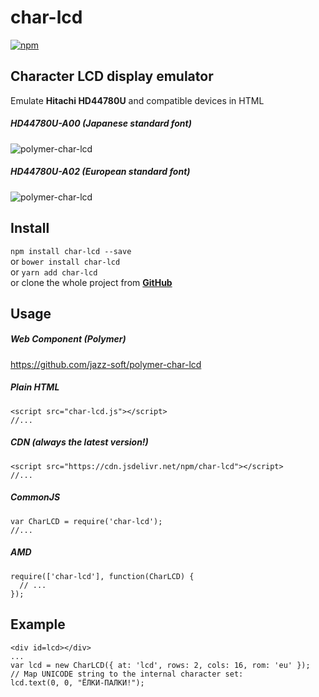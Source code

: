 ﻿# char-lcd

[![npm](https://img.shields.io/npm/v/char-lcd.svg)](https://www.npmjs.com/package/char-lcd)

## Character LCD display emulator
Emulate **Hitachi HD44780U** and compatible devices in HTML

##### HD44780U-A00 (Japanese standard font)  
![polymer-char-lcd](https://jazz-soft.github.io/img/char-lcd-jp.png)

##### HD44780U-A02 (European standard font)  
![polymer-char-lcd](https://jazz-soft.github.io/img/char-lcd-eu.png)

## Install

`npm install char-lcd --save`  
or `bower install char-lcd`  
or `yarn add char-lcd`  
or clone the whole project from [**GitHub**](https://github.com/jazz-soft/char-lcd)

## Usage

##### Web Component (Polymer)

https://github.com/jazz-soft/polymer-char-lcd

##### Plain HTML

    <script src="char-lcd.js"></script>
    //...

##### CDN (always the latest version!)

    <script src="https://cdn.jsdelivr.net/npm/char-lcd"></script>
    //...

##### CommonJS

    var CharLCD = require('char-lcd');
    //...

##### AMD

    require(['char-lcd'], function(CharLCD) {
      // ...
    });

## Example
    <div id=lcd></div>
    ...
    var lcd = new CharLCD({ at: 'lcd', rows: 2, cols: 16, rom: 'eu' });
    // Map UNICODE string to the internal character set:
    lcd.text(0, 0, "ЁЛКИ-ПАЛКИ!");
